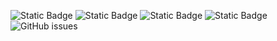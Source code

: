 ![Static Badge](https://img.shields.io/badge/blacklists-60-000000) ![Static Badge](https://img.shields.io/badge/blacklisted-2871492-cc0000) ![Static Badge](https://img.shields.io/badge/whitelisted-2244-00CC00) ![Static Badge](https://img.shields.io/badge/streaming_blacklist-28107-000000) ![GitHub issues](https://img.shields.io/github/issues/fabriziosalmi/blacklists)
